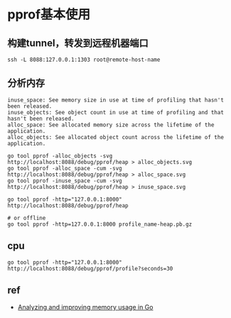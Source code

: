 # pprof基本使用

## 构建tunnel，转发到远程机器端口
```
ssh -L 8088:127.0.0.1:1303 root@remote-host-name
```

## 分析内存
```
inuse_space: See memory size in use at time of profiling that hasn't been released.
inuse_objects: See object count in use at time of profiling and that hasn't been released.
alloc_space: See allocated memory size across the lifetime of the application.
alloc_objects: See allocated object count across the lifetime of the application.

go tool pprof -alloc_objects -svg http://localhost:8088/debug/pprof/heap > alloc_objects.svg
go tool pprof -alloc_space -cum -svg http://localhost:8088/debug/pprof/heap > alloc_space.svg
go tool pprof -inuse_space -cum -svg http://localhost:8088/debug/pprof/heap > inuse_space.svg

go tool pprof -http="127.0.0.1:8000" http://localhost:8088/debug/pprof/heap

# or offline
go tool pprof -http=127.0.0.1:8000 profile_name-heap.pb.gz
```

## cpu
```
go tool pprof -http="127.0.0.1:8000" http://localhost:8088/debug/pprof/profile?seconds=30
```

## ref
* [Analyzing and improving memory usage in Go](https://medium.com/safetycultureengineering/analyzing-and-improving-memory-usage-in-go-46be8c3be0a8)
